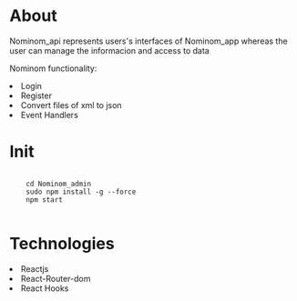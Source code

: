 # About

<p>Nominom_api represents users's interfaces of Nominom_app whereas the user can manage the informacion and access to data</p>

<p>Nominom functionality</hp>:

<li>Login</li>
<li>Register</li> 
<li>Convert files of xml to json</li>
<li>Event Handlers</li>

# Init

   <pre><code>
    cd Nominom_admin
    sudo npm install -g --force
    npm start
  </pre></code>




# Technologies

<li>Reactjs</li>
<li>React-Router-dom</li>
<li>React Hooks</li>



